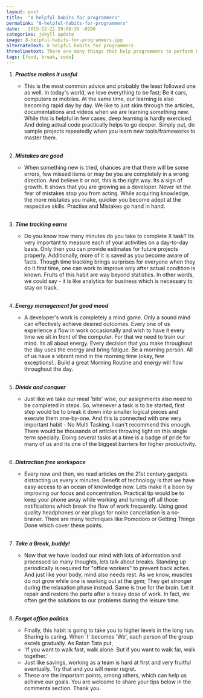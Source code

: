 ```yaml
---
layout: post
title:  "8 helpful habits for programmers"
permalink: "8-helpful-habits-for-programmers"
date:   2015-12-21 20:08:35 -0200
categories: jekyll update
image: 8-helpful-habits-for-programmers.jpg
alternateText: 8 helpful habits for programmers
threelinetext: There are many things that help programmers to perform better. Developing complex solutions with great simplicity requires experience. There are no shortcuts. Its all about good habits. They help make that so called "hard work" easy. Lets cover some of those habits very quickly.
tags: [food, break, code]
---
```



1.  **_Practise makes it useful_**
    * This is the most common advice and probably the least followed one as well. In today's world, we love everything to be fast; Be it cars, computers or mobiles. At the same time, our learning is also becoming rapid day by day. We like to just skim through the articles, documentations and videos when we are learning something new. While this is helpful in few cases, deep learning is hardly exercised. And doing actual code practically helps to go deeper. Simply put, do sample projects repeatedly when you learn new tools/frameworks to master them.<br><br>

2. **_Mistakes are good_**
    * When something new is tried, chances are that there will be some errors, few missed items or may be you are completely in a wrong direction. And believe it or not, this is the right way. Its a sign of growth. It shows that you are growing as a developer. Never let the fear of mistakes stop you from acting. While acquiring knowledge, the more mistakes you make, quicker you become adept at the respective skills. Practise and Mistakes go hand in hand.<br><br>

3. **_Time tracking earns_**
    * Do you know how many minutes do you take to complete X task? Its very important to measure each of your activities on a day-to-day basis. Only then you can provide estimates for future projects properly. Additionally, more of it is saved as you become aware of facts. Though time tracking brings surprises for everyone when they do it first time, one can work to improve only after actual condition is known. Fruits of this habit are way beyond statistics. In other words, we could say - it is like analytics for business which is necessary to stay on track.<br><br>

4. **_Energy management for good mood_**
    * A developer's work is completely a mind game. Only a sound mind can effectively achieve desired outcomes. Every one of us experience a flow in work occasionally and wish to have it every time we sit in front of the computer. For that we need to train our mind. Its all about energy. Every decision that you make throughout the day uses the energy and bring fatigue. Be a morning person. All of us have a vibrant mind in the morning time (okay, few exceptions!.. Build a great Morning Routine and energy will flow throughout the day.<br><br>

5. **_Divide and conquer_**
    * Just like we take our meal 'bite' wise, our assignments also need to be completed in steps. So, whenever a task is to be started, first step would be to break it down into smaller logical pieces and execute them one-by-one. And this is connected with one very important habit - No Multi Tasking. I can't recommend this enough. There would be thousands of articles throwing light on this single term specially. Doing several tasks at a time is a badge of pride for many of us and its one of the biggest barriers for higher productivity.<br><br>

6. **_Distraction free workspace_**
    * Every now and then, we read articles on the 21st century gadgets distracting us every x minutes. Benefit of technology is that we have easy access to an ocean of knowledge now. Lets make it a boon by improving our focus and concentration. Practical tip would be to keep your phone away while working and turning off all those notifications which break the flow of work frequently. Using good quality headphones or ear plugs for noise cancellation is a no-brainer. There are many techniques like Pomodoro or Getting Things Done which cover these points.<br><br>

7. **_Take a Break, buddy!_**
    * Now that we have loaded our mind with lots of information and processed so many thoughts, lets talk about breaks. Standing up periodically is required for "office workers" to prevent back aches. And just like your body, mind also needs rest. As we know, muscles do not grow while one is working out at the gym; They get stronger during the relaxation phase instead. Same is true for the brain. Let it repair and restore the parts after a heavy dose of work. In fact, we often get the solutions to our problems during the leisure time.<br><br>

8. **_Forget office politics_**
    * Finally, this habit is going to take you to higher levels in the long run. Sharing is caring. When 'I' becomes 'We', each person of the group excels gradually. As Ratan Tata put,
    * 'If you want to walk fast, walk alone. But if you want to walk far, walk together.'
    * Just like savings, working as a team is hard at first and very fruitful eventually. Try that and you will never regret.
    * These are the important points, among others, which can help us achieve our goals. You are welcome to share your tips below in the comments section. Thank you.<br><br>

